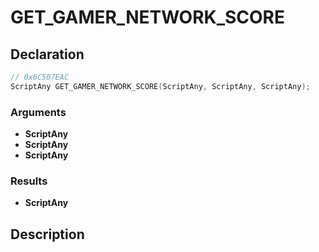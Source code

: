 # GET_GAMER_NETWORK_SCORE

## Declaration
```cpp
// 0x6C507EAC
ScriptAny GET_GAMER_NETWORK_SCORE(ScriptAny, ScriptAny, ScriptAny);
```

### Arguments
- **ScriptAny**
- **ScriptAny**
- **ScriptAny**

### Results
- **ScriptAny**

## Description
